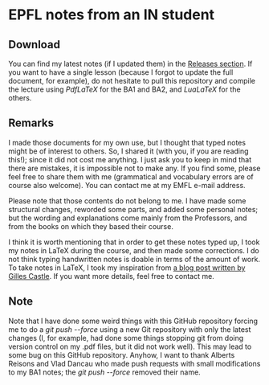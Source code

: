 # EPFL notes from an IN student

## Download
You can find my latest notes (if I updated them) in the [Releases section](https://github.com/JoachimFavre/EPFLNotesIN/releases). If you want to have a single lesson (because I forgot to update the full document, for example), do not hesitate to pull this repository and compile the lecture using *PdfLaTeX* for the BA1 and BA2, and *LuaLaTeX* for the others.

## Remarks
I made those documents for my own use, but I thought that typed notes might be of interest to others. So, I shared it (with you, if you are reading this!); since it did not cost me anything. I just ask you to keep in mind that there are mistakes, it is impossible not to make any. If you find some, please feel free to share them with me (grammatical and vocabulary errors are of course also welcome). You can contact me at my EMFL e-mail address.

Please note that those contents do not belong to me. I have made some structural changes, reworded some parts, and added some personal notes; but the wording and explanations come mainly from the Professors, and from the books on which they based their course.

I think it is worth mentioning that in order to get these notes typed up, I took my notes in LaTeX during the course, and then made some corrections. I do not think typing handwritten notes is doable in terms of the amount of work. To take notes in LaTeX, I took my inspiration from [a blog post written by Gilles Castle](https://castel.dev/post/lecture-notes-1/). If you want more details, feel free to contact me.

## Note
Note that I have done some weird things with this GitHub repository forcing me to do a *git push --force* using a new Git repository with only the latest changes (I, for example, had done some things stopping git from doing version control on my .pdf files, but it did not work well). This may lead to some bug on this GitHub repository. Anyhow, I want to thank Alberts Reisons and Vlad Dancau who made push requests with small modifications to my BA1 notes; the *git push --force* removed their name.
